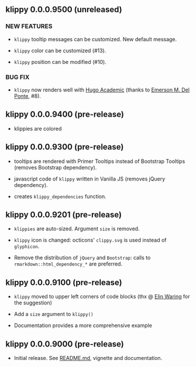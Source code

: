 ## klippy 0.0.0.9500 (unreleased)

### NEW FEATURES

* `klippy` tooltip messages can be customized. New default message.

* `klippy` color can be customized (#13).

* `klippy` position can be modified (#10).

### BUG FIX

* `klippy` now renders well with [Hugo Academic](https://github.com/gcushen/hugo-academic) (thanks to [Emerson M. Del Ponte](https://github.com/emdelponte), #8).

## klippy 0.0.0.9400 (pre-release)

* klippies are colored

## klippy 0.0.0.9300 (pre-release)

* tooltips are rendered with Primer Tooltips instead of Bootstrap Tooltips (removes Bootstrap dependency).

* javascript code of `klippy` written in Vanilla JS (removes jQuery dependency).

* creates `klippy_dependencies` function.

## klippy 0.0.0.9201 (pre-release)

* `klippies` are auto-sized. Argument `size` is removed.

* `klippy` icon is changed: octicons' `clippy.svg` is used instead of `glyphicon`.

* Remove the distribution of `jQuery` and `Bootstrap`: calls to `rmarkdown::html_dependency_*` are preferred.

## klippy 0.0.0.9100 (pre-release)

* `klippy` moved to upper left corners of code blocks (thx @ [Elin Waring](https://twitter.com/elinwaring)  for the suggestion)

* Add a `size` argument to `klippy()`

* Documentation provides a more comprehensive example

## klippy 0.0.0.9000 (pre-release)

* Initial release. See [README.md](./README.md), vignette and documentation.
